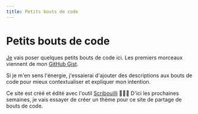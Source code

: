 ```yaml
---
title: Petits bouts de code
---
```

# Petits bouts de code

[Je](https://ynote.hk) vais poser quelques petits bouts de code ici. Les premiers morceaux viennent de mon [GitHub Gist](https://gist.github.com/Ynote).

Si je m'en sens l'énergie, j'essaierai d'ajouter des descriptions aux bouts de code pour mieux contextualiser et expliquer mon intention.

Ce site est créé et édité avec l'outil [Scribouilli](https://scribouilli.lechappeebelle.team/) 💜💜💜 D'ici les prochaines semaines, je vais essayer de créer un thème pour ce site de partage de bouts de code.
